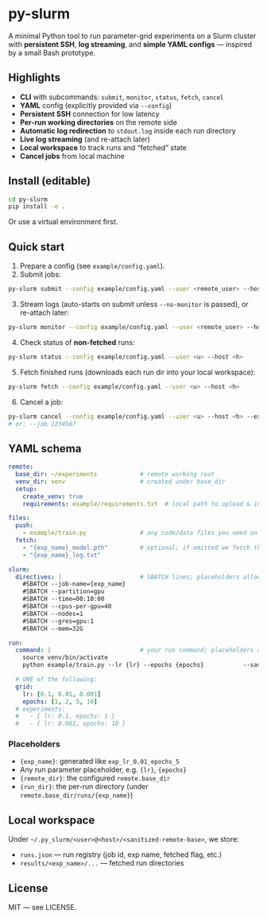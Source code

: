# py-slurm

A minimal Python tool to run parameter-grid experiments on a Slurm cluster with **persistent SSH**, **log streaming**, and **simple YAML configs** — inspired by a small Bash prototype.

## Highlights

- **CLI** with subcommands: `submit`, `monitor`, `status`, `fetch`, `cancel`
- **YAML** config (explicitly provided via `--config`)
- **Persistent SSH** connection for low latency
- **Per-run working directories** on the remote side
- **Automatic log redirection** to `stdout.log` inside each run directory
- **Live log streaming** (and re-attach later)
- **Local workspace** to track runs and “fetched” state
- **Cancel jobs** from local machine

## Install (editable)

```bash
cd py-slurm
pip install -e .
```

Or use a virtual environment first.

## Quick start

1) Prepare a config (see `example/config.yaml`).  
2) Submit jobs:

```bash
py-slurm submit --config example/config.yaml --user <remote_user> --host <remote_host> --password-env SLURM_PASS  # optional; otherwise you'll be prompted
```

3) Stream logs (auto-starts on submit unless `--no-monitor` is passed), or re-attach later:

```bash
py-slurm monitor --config example/config.yaml --user <remote_user> --host <remote_host> --exp exp_lr_0.01_epochs_5  # or --job <jobid>
```

4) Check status of **non-fetched** runs:

```bash
py-slurm status --config example/config.yaml --user <u> --host <h>
```

5) Fetch finished runs (downloads each run dir into your local workspace):

```bash
py-slurm fetch --config example/config.yaml --user <u> --host <h>
```

6) Cancel a job:

```bash
py-slurm cancel --config example/config.yaml --user <u> --host <h> --exp exp_lr_0.01_epochs_5
# or: --job 1234567
```

## YAML schema

```yaml
remote:
  base_dir: ~/experiments            # remote working root
  venv_dir: venv                     # created under base_dir
  setup:
    create_venv: true
    requirements: example/requirements.txt  # local path to upload & install (optional)

files:
  push:
    - example/train.py               # any code/data files you need on remote
  fetch:
    - "{exp_name}_model.pth"         # optional; if omitted we fetch the entire run dir
    - "{exp_name}_log.txt"

slurm:
  directives: |                      # SBATCH lines; placeholders allowed
    #SBATCH --job-name={exp_name}
    #SBATCH --partition=gpu
    #SBATCH --time=00:10:00
    #SBATCH --cpus-per-gpu=40
    #SBATCH --nodes=1
    #SBATCH --gres=gpu:1
    #SBATCH --mem=32G

run:
  command: |                         # your run command; placeholders allowed
    source venv/bin/activate
    python example/train.py --lr {lr} --epochs {epochs}           --save_model {exp_name}_model.pth --log_file {exp_name}_log.txt

  # ONE of the following:
  grid:
    lr: [0.1, 0.01, 0.001]
    epochs: [1, 2, 5, 10]
  # experiments:
  #   - { lr: 0.1, epochs: 1 }
  #   - { lr: 0.001, epochs: 10 }
```

### Placeholders

- `{exp_name}`: generated like `exp_lr_0.01_epochs_5`
- Any run parameter placeholder, e.g. `{lr}`, `{epochs}`
- `{remote_dir}`: the configured `remote.base_dir`
- `{run_dir}`: the per-run directory (under `remote.base_dir/runs/{exp_name}`)

## Local workspace

Under `~/.py_slurm/<user>@<host>/<sanitized-remote-base>`, we store:
- `runs.json` — run registry (job id, exp name, fetched flag, etc.)
- `results/<exp_name>/...` — fetched run directories

## License

MIT — see LICENSE.
